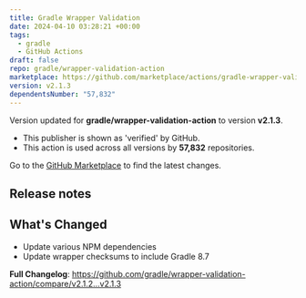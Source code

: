 ```yaml
---
title: Gradle Wrapper Validation
date: 2024-04-10 03:28:21 +00:00
tags:
  - gradle
  - GitHub Actions
draft: false
repo: gradle/wrapper-validation-action
marketplace: https://github.com/marketplace/actions/gradle-wrapper-validation
version: v2.1.3
dependentsNumber: "57,832"
---
```



Version updated for **gradle/wrapper-validation-action** to version **v2.1.3**.
- This publisher is shown as 'verified' by GitHub.
- This action is used across all versions by **57,832** repositories.

Go to the [GitHub Marketplace](https://github.com/marketplace/actions/gradle-wrapper-validation) to find the latest changes.

## Release notes

## What's Changed
* Update various NPM dependencies
* Update wrapper checksums to include Gradle 8.7

**Full Changelog**: https://github.com/gradle/wrapper-validation-action/compare/v2.1.2...v2.1.3

